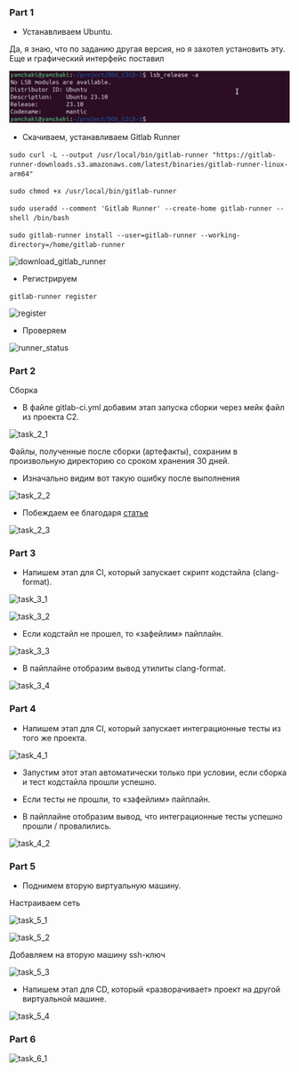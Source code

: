 ### Part 1

* Устанавливаем Ubuntu.

Да, я знаю, что по заданию другая версия, но я захотел установить эту. Еще и графический интерфейс поставил

![ubuntu_version](./screenshots/task_1_1.png "ubuntu_version")

* Скачиваем, устанавливаем Gitlab Runner

```sudo curl -L --output /usr/local/bin/gitlab-runner "https://gitlab-runner-downloads.s3.amazonaws.com/latest/binaries/gitlab-runner-linux-arm64"```

```sudo chmod +x /usr/local/bin/gitlab-runner```

```sudo useradd --comment 'Gitlab Runner' --create-home gitlab-runner --shell /bin/bash```

```sudo gitlab-runner install --user=gitlab-runner --working-directory=/home/gitlab-runner```

![download_gitlab_runner](./screenshots/task_1_2.png "download_gitlab_runner")

* Регистрируем

```gitlab-runner register```

![register](./screenshots/task_1_3.png "register")

* Проверяем

![runner_status](./screenshots/task_1_4.png "runner_status")

### Part 2

Сборка

* В файле gitlab-ci.yml добавим этап запуска сборки через мейк файл из проекта C2.

![task_2_1](./screenshots/task_2_1.png "task_2_1")

Файлы, полученные после сборки (артефакты), сохраним в произвольную директорию со сроком хранения 30 дней.

* Изначально видим вот такую ошибку после выполнения

![task_2_2](./screenshots/task_2_2.png "task_2_2")

* Побеждаем ее благодаря [статье](https://stackoverflow.com/questions/63154881/the-runner-of-type-shell-dont-work-job-failed-system-failure-preparing-envi)

![task_2_3](./screenshots/task_2_3.png "task_2_3")

### Part 3

* Напишем этап для CI, который запускает скрипт кодстайла (clang-format).

![task_3_1](./screenshots/task_3_1.png "task_3_1")

![task_3_2](./screenshots/task_3_2.png "task_3_2")

* Если кодстайл не прошел, то «зафейлим» пайплайн.

![task_3_3](./screenshots/task_3_3.png "task_3_3")

* В пайплайне отобразим вывод утилиты clang-format.

![task_3_4](./screenshots/task_3_4.png "task_3_4")

### Part 4

* Напишем этап для CI, который запускает интеграционные тесты из того же проекта.

![task_4_1](./screenshots/task_4_1.png "task_4_1")

* Запустим этот этап автоматически только при условии, если сборка и тест кодстайла прошли успешно.

* Если тесты не прошли, то «зафейлим» пайплайн.

* В пайплайне отобразим вывод, что интеграционные тесты успешно прошли / провалились.

![task_4_2](./screenshots/task_4_2.png "task_4_2")

### Part 5

* Поднимем вторую виртуальную машину.

Настраиваем сеть

![task_5_1](./screenshots/task_5_1.png "task_5_1")

![task_5_2](./screenshots/task_5_2.png "task_5_2")

Добавляем на вторую машину ssh-ключ

![task_5_3](./screenshots/task_5_3.png "task_5_3")

* Напишем этап для CD, который «разворачивает» проект на другой виртуальной машине.

![task_5_4](./screenshots/task_5_4.png "task_5_4")

### Part 6

![task_6_1](./screenshots/task_6_1.png "task_6_1")
